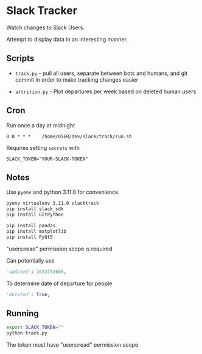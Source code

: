 # Slack Tracker

Watch changes to Slack Users.

Attempt to display data in an interesting manner.


## Scripts

- `track.py` - pull all users, separate between bots and humans, and git commit
    in order to make tracking changes easier

- `attrition.py` - Plot departures per week based on deleted human users


## Cron

Run once a day at midnight

```cron
0 0 * * *    /home/USER/dev/slack/track/run.sh
```

Requires setting `secrets` with

```
SLACK_TOKEN="YOUR-SLACK-TOKEN"
```


## Notes

Use `pyenv` and python 3.11.0 for convenience.

```bash
pyenv virtualenv 3.11.0 slacktrack
pip install slack_sdk
pip install GitPython

pip install pandas
pip install matplotlib
pip install PyQt5
```

"users:read" permission scope is required

Can potentially use
```python
'updated': 1633752686,
```
To determine date of departure for people

```python
'deleted': True,
```


## Running

```bash
export SLACK_TOKEN=""
python track.py
```

The token must have "users:read" permission scope